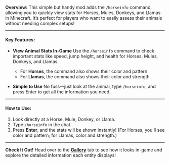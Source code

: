 **Overview:**
This simple but handy mod adds the `/horseinfo` command, allowing you to quickly view stats for Horses, Mules, Donkeys, and Llamas in Minecraft. It’s perfect for players who want to easily assess their animals without needing complex setups!

---

#### **Key Features:**

- **View Animal Stats In-Game**
  Use the `/horseinfo` command to check important stats like speed, jump height, and health for Horses, Mules, Donkeys, and Llamas.
  - For **Horses**, the command also shows their color and pattern.
  - For **Llamas**, the command also shows their color and strength.

- **Simple to Use**
  No fuss—just look at the animal, type `/horseinfo`, and press Enter to get all the information you need.

---

#### **How to Use:**

1. Look directly at a Horse, Mule, Donkey, or Llama.
2. Type `/horseinfo` in the chat.
3. Press **Enter**, and the stats will be shown instantly! (For Horses, you'll see color and pattern; for Llamas, color and strength.)

---

**Check It Out!**
Head over to the [**Gallery**](https://modrinth.com/mod/horse-info/gallery) tab to see how it looks in-game and explore the detailed information each entity displays!
